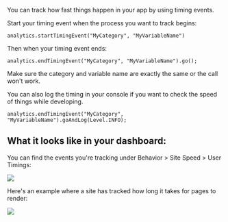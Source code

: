 You can track how fast things happen in your app by using timing events.

Start your timing event when the process you want to track begins:
```
analytics.startTimingEvent("MyCategory", "MyVariableName")
```

Then when your timing event ends:
```
analytics.endTimingEvent("MyCategory", "MyVariableName").go();
```

Make sure the category and variable name are exactly the same or the call won't work.

You can also log the timing in your console if you want to check the speed of things while developing.
```
analytics.endTimingEvent("MyCategory", "MyVariableName").goAndLog(Level.INFO);
```

## What it looks like in your dashboard:

You can find the events you're tracking under Behavior > Site Speed > User Timings:

![](http://i.imgur.com/YtMJFvw.png)

Here's an example where a site has tracked how long it takes for pages to render:

![](http://i.imgur.com/6Brlj6c.png)